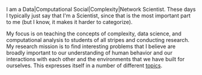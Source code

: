 <!-- 
.. title: About
.. slug: about
.. date: 2015-05-01 19:35:40 UTC-05:00
.. tags: 
.. category: 
.. link: 
.. description: 
.. type: text
-->

I am a Data|Computational Social|Complexity|Network Scientist. These days I typically just say that
I'm a Scientist, since that is the most important part to me (but I know, it makes
it harder to categorize).  

My focus is on teaching the concepts of complexity, data science, and computational analysis to 
students of all stripes and conducting research. 
My research mission is to find interesting problems that I believe are broadly important to our
understanding of human behavior and our interactions with each other and the environments that we
have built for ourselves. This expresses itself in a number of different
[topics](/stories/research.html).


